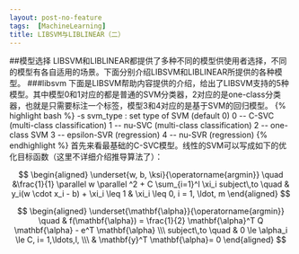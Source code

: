 ```yaml
---
layout: post-no-feature
tags:  [MachineLearning]
title: LIBSVM与LIBLINEAR（二）
---
```


##模型选择
LIBSVM和LIBLINEAR都提供了多种不同的模型供使用者选择，不同的模型有各自适用的场景。下面分别介绍LIBSVM和LIBLINEAR所提供的各种模型。
###libsvm
下面是LIBSVM帮助内容提供的介绍，给出了LIBSVM支持的5种模型。其中模型0和1对应的都是普通的SVM分类器，2对应的是one-class分类器，也就是只需要标注一个标签，模型3和4对应的是基于SVM的回归模型。
{% highlight bash %}
-s svm_type : set type of SVM (default 0)
	0 -- C-SVC		(multi-class classification)
	1 -- nu-SVC		(multi-class classification)
	2 -- one-class SVM
	3 -- epsilon-SVR	(regression)
	4 -- nu-SVR		(regression)
{% endhighlight %}
首先来看最基础的C-SVC模型。线性的SVM可以写成如下的优化目标函数（这里不详细介绍推导算法了）：

$$
\begin{aligned}
\underset{w, b, \ksi}{\operatorname{argmin}}  \quad &\frac{1}{1} \parallel w \parallel ^2 + C \sum_{i=1}^l \xi_i
subject\,to \quad & y_i(w \cdot x_i - b) + \xi_i \leq 1
& \xi_i \leq 0, i = 1, \ldot, m
\end{aligned}
$$

$$
\begin{aligned}
\underset{\mathbf{\alpha}}{\operatorname{argmin}} \quad & f(\mathbf{\alpha}) =
\frac{1}{2} \mathbf{\alpha}^T Q \mathbf{\alpha} - e^T \mathbf{\alpha} \\\
subject\,to \quad & 0 \le \alpha_i \le C, i= 1,\ldots,l, \\\
& \mathbf{y}^T \mathbf{\alpha}= 0
\end{aligned}
$$

 
